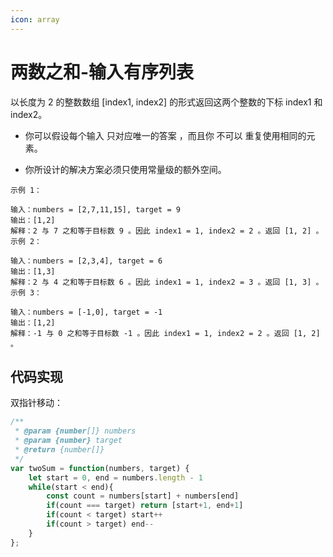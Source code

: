 ```yaml
---
icon: array
---
```

# 两数之和-输入有序列表

以长度为 2 的整数数组 [index1, index2] 的形式返回这两个整数的下标 index1 和 index2。

- 你可以假设每个输入 只对应唯一的答案 ，而且你 不可以 重复使用相同的元素。

- 你所设计的解决方案必须只使用常量级的额外空间。

```
示例 1：

输入：numbers = [2,7,11,15], target = 9
输出：[1,2]
解释：2 与 7 之和等于目标数 9 。因此 index1 = 1, index2 = 2 。返回 [1, 2] 。
示例 2：

输入：numbers = [2,3,4], target = 6
输出：[1,3]
解释：2 与 4 之和等于目标数 6 。因此 index1 = 1, index2 = 3 。返回 [1, 3] 。
示例 3：

输入：numbers = [-1,0], target = -1
输出：[1,2]
解释：-1 与 0 之和等于目标数 -1 。因此 index1 = 1, index2 = 2 。返回 [1, 2] 。
```

## 代码实现
双指针移动：

```jsx
/**
 * @param {number[]} numbers
 * @param {number} target
 * @return {number[]}
 */
var twoSum = function(numbers, target) {
    let start = 0, end = numbers.length - 1
    while(start < end){
        const count = numbers[start] + numbers[end]
        if(count === target) return [start+1, end+1]
        if(count < target) start++
        if(count > target) end--
    }
};
```